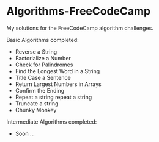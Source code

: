 # Algorithms-FreeCodeCamp
My solutions for the FreeCodeCamp algorithm challenges.

Basic Algorithms completed:
- Reverse a String
- Factorialize a Number
- Check for Palindromes
- Find the Longest Word in a String
- Title Case a Sentence
- Return Largest Numbers in Arrays
- Confirm the Ending
- Repeat a string repeat a string
- Truncate a string
- Chunky Monkey

Intermediate Algorithms completed:
- Soon ...
